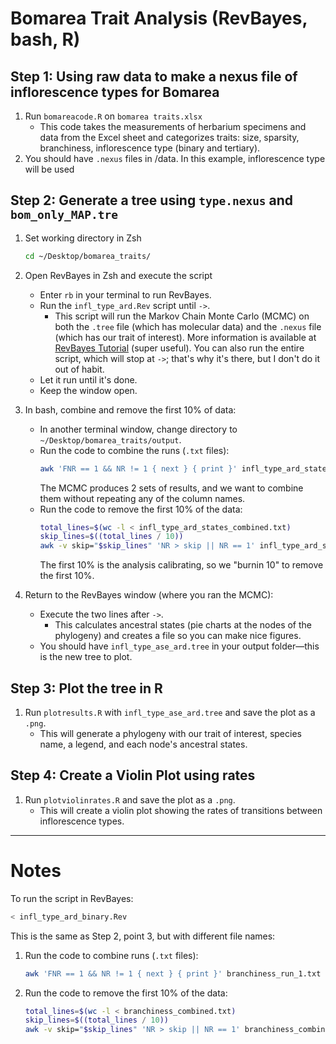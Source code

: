 # Bomarea Trait Analysis (RevBayes, bash, R)

## Step 1: Using raw data to make a nexus file of inflorescence types for Bomarea
1. Run `bomareacode.R` on `bomarea traits.xlsx`
   - This code takes the measurements of herbarium specimens and data from the Excel sheet and categorizes traits: size, sparsity, branchiness, inflorescence type (binary and tertiary).
2. You should have `.nexus` files in /data. In this example, inflorescence type will be used

## Step 2: Generate a tree using `type.nexus` and `bom_only_MAP.tre`
1. Set working directory in Zsh
   ```bash
   cd ~/Desktop/bomarea_traits/
   ```
2. Open RevBayes in Zsh and execute the script
   - Enter `rb` in your terminal to run RevBayes.
   - Run the `infl_type_ard.Rev` script until `->`.
     - This script will run the Markov Chain Monte Carlo (MCMC) on both the `.tree` file (which has molecular data) and the `.nexus` file (which has our trait of interest). More information is available at [RevBayes Tutorial](https://revbayes.github.io/tutorials/mcmc/archery.html) (super useful). You can also run the entire script, which will stop at `->`; that's why it's there, but I don't do it out of habit.
   - Let it run until it's done.
   - Keep the window open.

3. In bash, combine and remove the first 10% of data:
   - In another terminal window, change directory to `~/Desktop/bomarea_traits/output`.
   - Run the code to combine the runs (`.txt` files):
     ```bash
     awk 'FNR == 1 && NR != 1 { next } { print }' infl_type_ard_states_run_1.txt infl_type_ard_states_run_2.txt > infl_type_ard_states_combined.txt
     ```
     The MCMC produces 2 sets of results, and we want to combine them without repeating any of the column names.
   - Run the code to remove the first 10% of the data:
     ```bash
     total_lines=$(wc -l < infl_type_ard_states_combined.txt)
     skip_lines=$((total_lines / 10))
     awk -v skip="$skip_lines" 'NR > skip || NR == 1' infl_type_ard_states_combined.txt > infl_type_ard_states_combined_trimmed.txt
     ```
     The first 10% is the analysis calibrating, so we "burnin 10" to remove the first 10%.

4. Return to the RevBayes window (where you ran the MCMC):
   - Execute the two lines after `->`.
     - This calculates ancestral states (pie charts at the nodes of the phylogeny) and creates a file so you can make nice figures.
   - You should have `infl_type_ase_ard.tree` in your output folder—this is the new tree to plot.

## Step 3: Plot the tree in R
1. Run `plotresults.R` with `infl_type_ase_ard.tree` and save the plot as a `.png`.
   - This will generate a phylogeny with our trait of interest, species name, a legend, and each node's ancestral states.

## Step 4: Create a Violin Plot using rates
1. Run `plotviolinrates.R` and save the plot as a `.png`.
   - This will create a violin plot showing the rates of transitions between inflorescence types.

---
# Notes

To run the script in RevBayes:
```bash
< infl_type_ard_binary.Rev
```

This is the same as Step 2, point 3, but with different file names:
1. Run the code to combine runs (`.txt` files):
   ```bash
   awk 'FNR == 1 && NR != 1 { next } { print }' branchiness_run_1.txt branchiness_run_2.txt > branchiness_combined.txt
   ```
2. Run the code to remove the first 10% of the data:
   ```bash
   total_lines=$(wc -l < branchiness_combined.txt)
   skip_lines=$((total_lines / 10))
   awk -v skip="$skip_lines" 'NR > skip || NR == 1' branchiness_combined.txt > branchiness_combined_trimmed.txt
   ```
